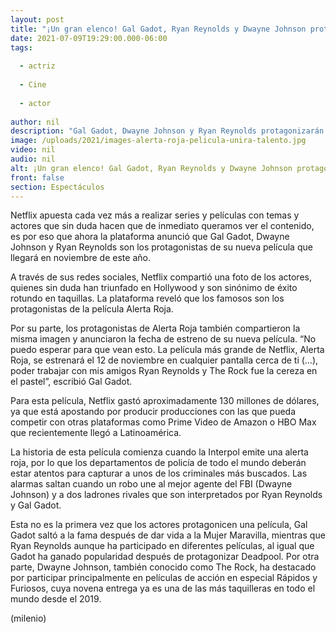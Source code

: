 ```yaml
---
layout: post
title: "¡Un gran elenco! Gal Gadot, Ryan Reynolds y Dwayne Johnson protagonizarán 'Alerta Roja', película de Netflix"
date: 2021-07-09T19:29:00.000-06:00
tags:
  
  - actriz
  
  - Cine
  
  - actor
  
author: nil
description: "Gal Gadot, Dwayne Johnson y Ryan Reynolds protagonizarán la nueva película de Netflix Alerta Roja, la cual llegará a la plataforma en noviembre. "
image: /uploads/2021/images-alerta-roja-pelicula-unira-talento.jpg
video: nil
audio: nil
alt: ¡Un gran elenco! Gal Gadot, Ryan Reynolds y Dwayne Johnson protagonizarán 'Alerta Roja', película de Netflix
front: false
section: Espectáculos
---
```


Netflix apuesta cada vez más a realizar series y películas con temas y actores que sin duda hacen que de inmediato queramos ver el contenido, es por eso que ahora la plataforma anunció que Gal Gadot, Dwayne Johnson y Ryan Reynolds son los protagonistas de su nueva película que llegará en noviembre de este año. 

A través de sus redes sociales, Netflix compartió una foto de los actores, quienes sin duda han triunfado en Hollywood y son sinónimo de éxito rotundo en taquillas. La plataforma reveló que los famosos son los protagonistas de la película Alerta Roja. 

Por su parte, los protagonistas de Alerta Roja también compartieron la misma imagen y anunciaron la fecha de estreno de su nueva película. “No puedo esperar para que vean esto. La película más grande de Netflix, Alerta Roja, se estrenará el 12 de noviembre en cualquier pantalla cerca de ti (…), poder trabajar con mis amigos Ryan Reynolds y The Rock fue la cereza en el pastel”, escribió Gal Gadot. 

Para esta película, Netflix gastó aproximadamente 130 millones de dólares, ya que está apostando por producir producciones con las que pueda competir con otras plataformas como Prime Video de Amazon o HBO Max que recientemente llegó a Latinoamérica. 

La historia de esta película comienza cuando la Interpol emite una alerta roja, por lo que los departamentos de policía de todo el mundo deberán estar atentos para capturar a unos de los criminales más buscados. Las alarmas saltan cuando un robo une al mejor agente del FBI (Dwayne Johnson) y a dos ladrones rivales que son interpretados por Ryan Reynolds y Gal Gadot. 

Esta no es la primera vez que los actores protagonicen una película, Gal Gadot saltó a la fama después de dar vida a la Mujer Maravilla, mientras que Ryan Reynolds aunque ha participado en diferentes películas, al igual que Gadot ha ganado popularidad después de protagonizar Deadpool.  Por otra parte, Dwayne Johnson, también conocido como The Rock, ha destacado por participar principalmente en películas de acción en especial Rápidos y Furiosos, cuya novena entrega ya es una de las más taquilleras en todo el mundo desde el 2019. 

(milenio)